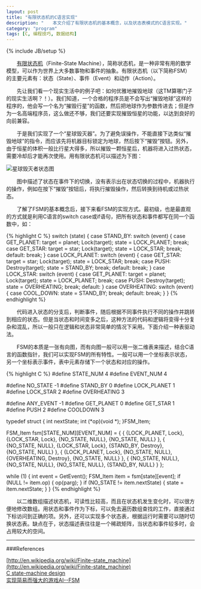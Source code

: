 ```yaml
---
layout: post
title: "有限状态机的C语言实现"
description: "　　本文介绍了有限状态机的基本概念，以及状态表模式的C语言实现。"
category: "program"
tags: [C, 编程技巧, 数据结构]
---
```

{% include JB/setup %}

　　[有限状态机](http://en.wikipedia.org/wiki/Finite-state_machine)（Finite-State Machine），简称状态机，是一种非常有用的数学模型，可以作为世界上大多数事物和事件的抽象。有限状态机（以下简称FSM）的主要元素有：状态（State）、事件（Event）和动作（Action）。

　　先让我们看一个现实生活中的例子吧：如何优雅地摧毁地球（这TM算哪门子的现实生活啊？！）。我们知道，一个合格的程序员是不会写出“摧毁地球”这样的程序的，他会写一个名为“摧毁行星”的函数，然后把地球作为参数传进去；但是作为一名高端程序员，这么做还不够，我们还要实现摧毁恒星的功能，以达到良好的向前兼容。

　　于是我们实现了一个“星球毁灭器”。为了避免误操作，不能直接下达类似“摧毁地球”的指令，而应该先将机器目标锁定为地球，然后按下“摧毁”按钮。另外，由于恒星的体积一般比行星大得多，所以摧毁一颗恒星后，机器将进入过热状态，需要冷却后才能再次使用。用有限状态机可以描述为下图：

![星球毁灭者状态图]({{site.img_path}}/fsm_destroyStar.png)

　　图中描述了状态在事件下的切换，没有表示出在状态切换的过程中，机器执行的操作，例如在按下“摧毁”按钮后，将执行摧毁操作，然后转换到待机或过热状态。

　　了解了FSM的基本概念后，接下来看FSM的实现方式。最初级，也是最直观的方式就是利用C语言的switch case或if语句，把所有状态和事件都写在同一个函数中，如：

{% highlight C %}
switch (state)
{
case STAND_BY:
    switch (event)
    {
    case GET_PLANET:
        target = planet;
        Lock(target);
        state = LOCK_PLANET;
        break;
    case GET_STAR:
        target = star;
        Lock(target);
        state = LOCK_STAR;
        break;
    default:
        break;
    }
case LOCK_PLANET:
    switch (event)
    {
    case GET_STAR:
        target = star;
        Lock(target);
        state = LOCK_STAR;
        break;
    case PUSH:
        Destroy(target);
        state = STAND_BY;
        break;
    default:
        break;
    }
case LOCK_STAR:
    switch (event)
    {
    case GET_PLANET:
        target = planet;
        Lock(target);
        state = LOCK_PLANET;
        break;
    case PUSH:
        Destroy(target);
        state = OVERHEATING;
        break;
    default:
    }
case OVERHEATING:
    switch (event)
    {
    case COOL_DOWN:
        state = STAND_BY;
        break;
    default:
        break;
    }
}
{% endhighlight %}

　　代码进入状态的分支后，判断事件，随后根据不同事件执行不同的操作并跳转到相应的状态。但是当状态和时间变多之后，这种方法的代码和逻辑将变得十分复杂和混乱，所以一般只在逻辑和状态非常简单的情况下采用。下面介绍一种表驱动法。

　　FSM的本质是一张有向图，而有向图一般可以用一张二维表来描述，结合C语言的函数指针，我们可以实现FSM的所有特性。一般可以用一个坐标表示状态，另一个坐标表示事件，表中元素存储下一个状态和对应的操作。

{% highlight C %}
#define STATE_NUM   4
#define EVENT_NUM   4

#define NO_STATE    -1
#define STAND_BY    0
#define LOCK_PLANET 1
#define LOCK_STAR   2
#define OVERHEATING 3

#define ANY_EVENT   -1
#define GET_PLANET  0
#define GET_STAR    1
#define PUSH        2
#define COOLDOWN    3

typedef struct 
{
    int nextState;
    int (*op)(void *);
}FSM_Item;

FSM_Item fsm[STATE_NUM][EVENT_NUM] = 
{
    { {LOCK_PLANET, Lock}, {LOCK_STAR, Lock}, {NO_STATE, NULL}, {NO_STATE, NULL} }, 
    { {NO_STATE, NULL}, {LOCK_STAR, Lock}, {STAND_BY, Destroy}, {NO_STATE, NULL} }, 
    { {LOCK_PLANET, Lock}, {NO_STATE, NULL}, {OVERHEATING, Destroy}, {NO_STATE, NULL} }, 
    { {NO_STATE, NULL}, {NO_STATE, NULL}, {NO_STATE, NULL}, {STAND_BY, NULL} }
};

while (1)
{
    int event = GetEvent();
    FSM_Item item = fsm[state][event];
    if (NULL != item.op)
    {
        op(parg);
    }
    if (NO_STATE != item.nextState)
    {
        state = item.nextState;
    }
}
{% endhighlight %}

　　以二维数组描述状态机，可读性比较高，而且在状态机发生变化时，可以很方便地修改数组。用状态和事件作为下标，可以免去遍历数组查找的工作，直接通过下标访问到正确的项。另外，还可以实现多个状态表，根据运行时需要可以随时切换状态表。缺点在于，状态描述表往往是一个稀疏矩阵，当状态和事件较多时，会占用较大的空间。

-----------------------------------------------------------------

###References

[http://en.wikipedia.org/wiki/Finite-state_machine](http://en.wikipedia.org/wiki/Finite-state_machine)  
[C state-machine design](http://stackoverflow.com/questions/1647631/c-state-machine-design)  
[实现简易而强大的游戏AI--FSM](http://blog.friskit.me/2012/05/introduction-of-fsm/)  


